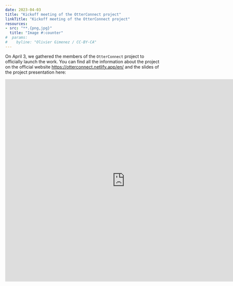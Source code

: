 ```yaml
---
date: 2023-04-03
title: "Kickoff meeting of the OtterConnect project"
linkTitle: "Kickoff meeting of the OtterConnect project"
resources:
- src: "**.{png,jpg}"
  title: "Image #:counter"
#  params:
#    byline: "Olivier Gimenez / CC-BY-CA"
---
```


On April 3, we gathered the members of the `OtterConnect` project to officially launch the work. You can find all the information about the project on the official website <https://otterconnect.netlify.app/en/> and the slides of the project presentation here: 

<p align="center"><iframe src="https://widgets.figshare.com/articles/22730267/embed?show_title=1" width="768" height="651" allowfullscreen frameborder="0"></iframe></p>

